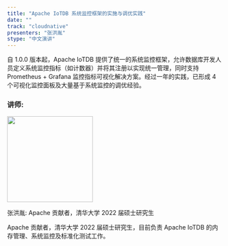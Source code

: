```yaml
---
title: "Apache IoTDB 系统监控框架的实施与调优实践"
date: ""
track: "cloudnative"
presenters: "张洪胤"
stype: "中文演讲"
---
```


自 1.0.0 版本起，Apache IoTDB 提供了统一的系统监控框架，允许数据库开发人员定义系统监控指标（如计数器）并将其注册以实现统一管理，同时支持 Prometheus + Grafana 监控指标可视化解决方案。经过一年的实践，已形成 4 个可视化监控面板及大量基于系统监控的调优经验。

### 讲师:

<img src="https://sessionize.com/image/4d3b-400o400o1-KCzTKrVsyHFxNEWdi4vEMv.jpg" width="200" /><br/>

张洪胤: Apache 贡献者，清华大学 2022 届硕士研究生

Apache 贡献者，清华大学 2022 届硕士研究生，目前负责 Apache IoTDB 的内存管理、系统监控及标准化测试工作。